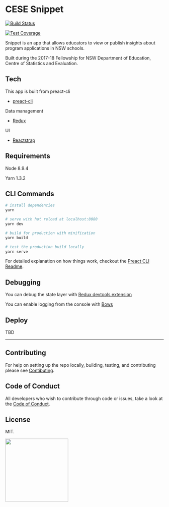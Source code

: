 # CESE Snippet

[![Build Status](https://travis-ci.org/CodeforAustralia/cese-snippet.svg?branch=master&)](https://travis-ci.org/CodeforAustralia/cese-snippet)

[![Test Coverage](https://api.codeclimate.com/v1/badges/2092e91a51aa5a067495/test_coverage)](https://codeclimate.com/github/CodeforAustralia/cese-snippet/test_coverage)


Snippet is an app that allows educators to view or publish insights about program applications in NSW schools.

Built during the 2017-18 Fellowship for NSW Department of Education, Centre of Statistics and Evaluation.


## Tech  

This app is built from preact-cli
- [preact-cli](https://github.com/developit/preact-cli)

Data management 
- [Redux](https://redux.js.org)

UI
- [Reactstrap](https://reactstrap.github.io)


## Requirements

Node 8.9.4

Yarn 1.3.2


## CLI Commands

``` bash
# install dependencies
yarn

# serve with hot reload at localhost:8080
yarn dev

# build for production with minification
yarn build

# test the production build locally
yarn serve
```

For detailed explanation on how things work, checkout the [Preact CLI Readme](https://github.com/developit/preact-cli/blob/master/README.md).


## Debugging

You can debug the state layer with [Redux devtools extension](https://chrome.google.com/webstore/detail/redux-devtools/lmhkpmbekcpmknklioeibfkpmmfibljd) 


You can enable logging from the console with [Bows](https://www.npmjs.com/package/bows)


## Deploy

TBD



---

## Contributing

For help on setting up the repo locally, building, testing, and contributing
please see [Contibuting](https://github.com/CodeforAustralia/standards/blob/master/templates/CONTRIBUTING.md).

## Code of Conduct

All developers who wish to contribute through code or issues, take a look at the
[Code of Conduct](https://github.com/CodeforAustralia/standards/blob/master/templates/CODE_OF_CONDUCT.md).

## License

MIT.


<img src="https://codeforaustralia.org/wp-content/uploads/2017/11/Main-Logo-Black-1.png" width="200" />


